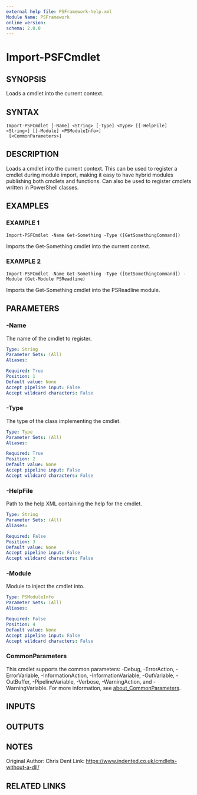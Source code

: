 ```yaml
---
external help file: PSFramework-help.xml
Module Name: PSFramework
online version:
schema: 2.0.0
---
```


# Import-PSFCmdlet

## SYNOPSIS
Loads a cmdlet into the current context.

## SYNTAX

```
Import-PSFCmdlet [-Name] <String> [-Type] <Type> [[-HelpFile] <String>] [[-Module] <PSModuleInfo>]
 [<CommonParameters>]
```

## DESCRIPTION
Loads a cmdlet into the current context.
This can be used to register a cmdlet during module import, making it easy to have hybrid modules publishing both cmdlets and functions.
Can also be used to register cmdlets written in PowerShell classes.

## EXAMPLES

### EXAMPLE 1
```
Import-PSFCmdlet -Name Get-Something -Type ([GetSomethingCommand])
```

Imports the Get-Something cmdlet into the current context.

### EXAMPLE 2
```
Import-PSFCmdlet -Name Get-Something -Type ([GetSomethingCommand]) -Module (Get-Module PSReadline)
```

Imports the Get-Something cmdlet into the PSReadline module.

## PARAMETERS

### -Name
The name of the cmdlet to register.

```yaml
Type: String
Parameter Sets: (All)
Aliases:

Required: True
Position: 1
Default value: None
Accept pipeline input: False
Accept wildcard characters: False
```

### -Type
The type of the class implementing the cmdlet.

```yaml
Type: Type
Parameter Sets: (All)
Aliases:

Required: True
Position: 2
Default value: None
Accept pipeline input: False
Accept wildcard characters: False
```

### -HelpFile
Path to the help XML containing the help for the cmdlet.

```yaml
Type: String
Parameter Sets: (All)
Aliases:

Required: False
Position: 3
Default value: None
Accept pipeline input: False
Accept wildcard characters: False
```

### -Module
Module to inject the cmdlet into.

```yaml
Type: PSModuleInfo
Parameter Sets: (All)
Aliases:

Required: False
Position: 4
Default value: None
Accept pipeline input: False
Accept wildcard characters: False
```

### CommonParameters
This cmdlet supports the common parameters: -Debug, -ErrorAction, -ErrorVariable, -InformationAction, -InformationVariable, -OutVariable, -OutBuffer, -PipelineVariable, -Verbose, -WarningAction, and -WarningVariable. For more information, see [about_CommonParameters](http://go.microsoft.com/fwlink/?LinkID=113216).

## INPUTS

## OUTPUTS

## NOTES
Original Author: Chris Dent
Link: https://www.indented.co.uk/cmdlets-without-a-dll/

## RELATED LINKS
